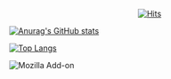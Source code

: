 <div align=center>

  [![Hits](https://hits.seeyoufarm.com/api/count/incr/badge.svg?url=https://github.com/callor&count_bg=#379C83D&title_bg=#3555555&icon=&icon_color=#3E7E7E7&title=hits&edge_flat=false)](https://hits.seeyoufarm.com)

</div>

[![Anurag's GitHub stats](https://github-readme-stats.vercel.app/api?username=callor&theme=dark)](https://github.com/anuraghazra/github-readme-stats)

[![Top Langs](https://github-readme-stats.vercel.app/api/top-langs/?username=callor&theme=dark&layout=compact)](https://github.com/anuraghazra/github-readme-stats)


![Mozilla Add-on](https://img.shields.io/amo/stars/callor?label=java&logo=developer&logoColor=dfd)

